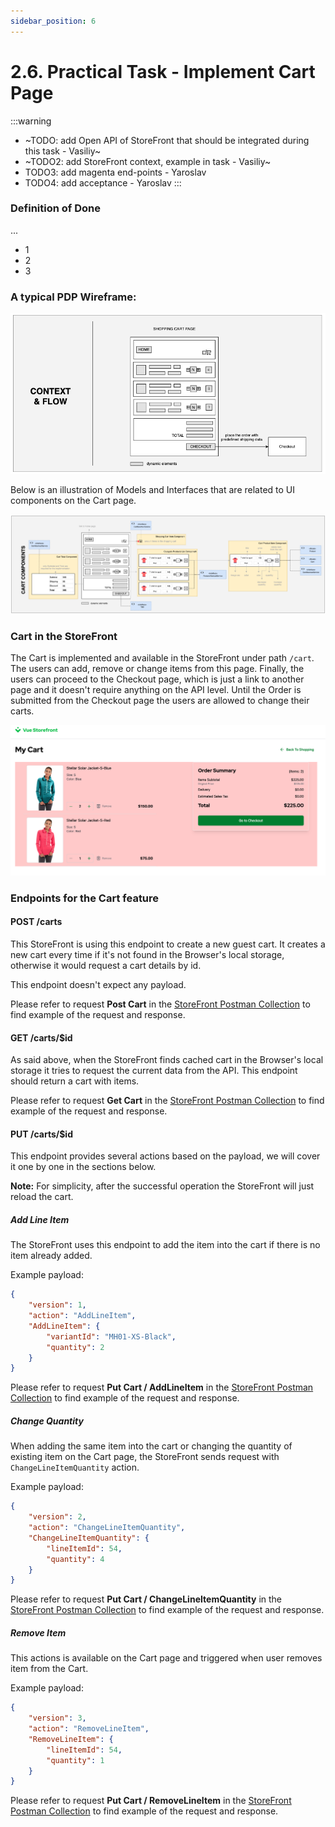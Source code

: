 ```yaml
---
sidebar_position: 6
---
```


# 2.6. Practical Task - Implement Cart Page

:::warning
- ~TODO: add Open API of StoreFront that should be integrated during this task - Vasiliy~
- ~TODO2: add StoreFront context, example in task - Vasiliy~
- TODO3: add magenta end-points - Yaroslav
- TODO4: add acceptance - Yaroslav
:::

### Definition of Done

...

- 1
- 2
- 3

### A typical PDP Wireframe:

![assets/cart-wireframe.png](assets/cart-wireframe.png)

Below is an illustration of Models and Interfaces that are related to UI components on the Cart page.

![cart-components.png](assets/cart-components.png)

### Cart in the StoreFront

The Cart is implemented and available in the StoreFront under path `/cart`. The users can add, remove or change items from this page. Finally, the users can proceed to the Checkout page, which is just a link to another page and it doesn't require anything on the API level. Until the Order is submitted from the Checkout page the users are allowed to change their carts.

![Cart Page](assets/2.6/01-cart-page.png)

### Endpoints for the Cart feature

#### POST /carts
This StoreFront is using this endpoint to create a new guest cart. It creates a new cart every time if it's not found in the Browser's local storage, otherwise it would request a cart details by id.

This endpoint doesn't expect any payload.

Please refer to request **Post Cart** in the [StoreFront Postman Collection](https://git.epam.com/Vasily_Vanin/camp-storefront-nuxt/-/tree/main/postman) to find example of the request and response.

#### GET /carts/$id
As said above, when the StoreFront finds cached cart in the Browser's local storage it tries to request the current data from the API. This endpoint should return a cart with items.

Please refer to request **Get Cart** in the [StoreFront Postman Collection](https://git.epam.com/Vasily_Vanin/camp-storefront-nuxt/-/tree/main/postman) to find example of the request and response.

#### PUT /carts/$id

This endpoint provides several actions based on the payload, we will cover it one by one in the sections below.

**Note:** For simplicity, after the successful operation the StoreFront will just reload the cart.


##### Add Line Item
The StoreFront uses this endpoint to add the item into the cart if there is no item already added.

Example payload:
```json
{
    "version": 1,
    "action": "AddLineItem",
    "AddLineItem": {
        "variantId": "MH01-XS-Black",
        "quantity": 2
    }
}
```

Please refer to request **Put Cart / AddLineItem** in the [StoreFront Postman Collection](https://git.epam.com/Vasily_Vanin/camp-storefront-nuxt/-/tree/main/postman) to find example of the request and response.

##### Change Quantity
When adding the same item into the cart or changing the quantity of existing item on the Cart page, the StoreFront sends request with `ChangeLineItemQuantity` action. 

Example payload:
```json
{
    "version": 2,
    "action": "ChangeLineItemQuantity",
    "ChangeLineItemQuantity": {
        "lineItemId": 54,
        "quantity": 4
    }
}
```

Please refer to request **Put Cart / ChangeLineItemQuantity** in the [StoreFront Postman Collection](https://git.epam.com/Vasily_Vanin/camp-storefront-nuxt/-/tree/main/postman) to find example of the request and response.

##### Remove Item
This actions is available on the Cart page and triggered when user removes item from the Cart.

Example payload:
```json
{
    "version": 3,
    "action": "RemoveLineItem",
    "RemoveLineItem": {
        "lineItemId": 54,
        "quantity": 1
    }
}
```

Please refer to request **Put Cart / RemoveLineItem** in the [StoreFront Postman Collection](https://git.epam.com/Vasily_Vanin/camp-storefront-nuxt/-/tree/main/postman) to find example of the request and response.

